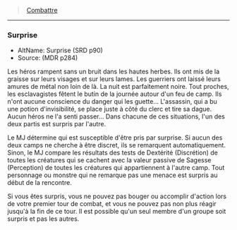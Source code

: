 ﻿---
!GenericItem
Name: Surprise
AltName: Surprise (SRD p90)
Source: (MDR p284)
Id: combat_hd.md#surprise
ParentLink: combat_hd.md#combattre
ParentName: Combattre
NameLevel: 3
Attributes: {}
AttributesDictionary: >+
  {}

---
> [Combattre](hd_combat.md)

---

### Surprise

- AltName: Surprise (SRD p90)
- Source: (MDR p284)

Les héros rampent sans un bruit dans les hautes herbes. Ils ont mis de la graisse sur leurs visages et sur leurs lames. Les guerriers ont laissé leurs amures de métal non loin de là. La nuit est parfaitement noire. Tout proches, les esclavagistes fêtent le butin de la journée autour d'un feu de camp. Ils n'ont aucune conscience du danger qui les guette… L'assassin, qui a bu une potion d'invisibilité, se place juste à côté du clerc et tire sa dague. Aucun héros ne l'a senti passer… Dans chacune de ces situations, l'un des deux partis est surpris par l'autre.

Le MJ détermine qui est susceptible d'être pris par surprise. Si aucun des deux camps ne cherche à être discret, ils se remarquent automatiquement. Sinon, le MJ compare les résultats des tests de Dextérité (Discrétion) de toutes les créatures qui se cachent avec la valeur passive de Sagesse (Perception) de toutes les créatures qui appartiennent à l'autre camp. Tout personnage ou monstre qui ne remarque pas une menace est surpris au début de la rencontre.

Si vous êtes surpris, vous ne pouvez pas bouger ou accomplir d'action lors de votre premier tour de combat, et vous ne pouvez pas non plus réagir jusqu'à la fin de ce tour. Il est possible qu'un seul membre d'un groupe soit surpris et pas les autres.

